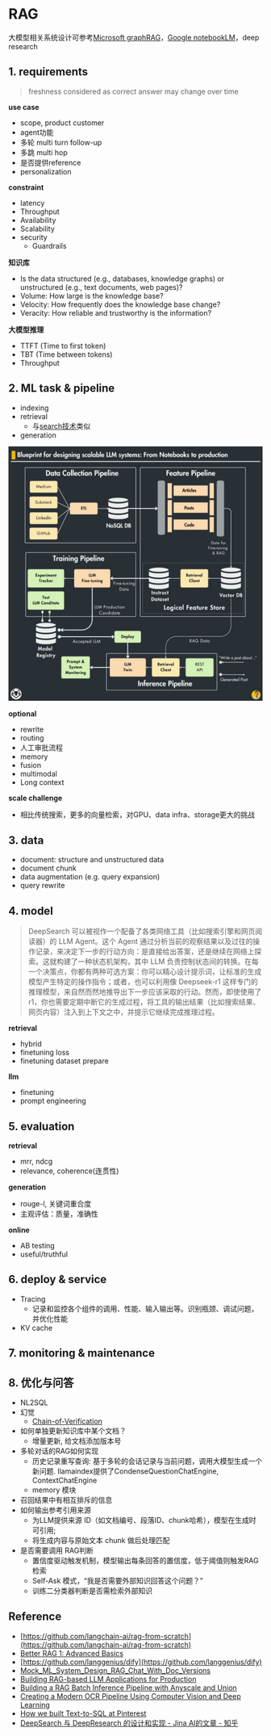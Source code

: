 # RAG

大模型相关系统设计可参考[Microsoft graphRAG](https://github.com/microsoft/graphrag)，[Google notebookLM](https://notebooklm.google/?location=unsupported)，deep research

## 1. requirements

> freshness considered as correct answer may change over time

**use case**

- scope, product customer
- agent功能
- 多轮 multi turn follow-up
- 多跳 multi hop
- 是否提供reference
- personalization

**constraint**

- latency
- Throughput
- Availability
- Scalability
- security
  - Guardrails

**知识库**

- Is the data structured (e.g., databases, knowledge graphs) or unstructured (e.g., text documents, web pages)?
- Volume: How large is the knowledge base?
- Velocity: How frequently does the knowledge base change?
- Veracity: How reliable and trustworthy is the information?

**大模型推理**

- TTFT (Time to first token)
- TBT (Time between tokens)
- Throughput

## 2. ML task & pipeline

- indexing
- retrieval
  - 与[search技术](./search_engine.md)类似
- generation

![](../../.github/assets/03ml-rag.jpeg)

**optional**

- rewrite
- routing
- 人工审批流程
- memory
- fusion
- multimodal
- Long context

**scale challenge**
- 相比传统搜索，更多的向量检索，对GPU、data infra、storage更大的挑战


## 3. data

- document: structure and unstructured data
- document chunk
- data augmentation (e.g. query expansion)
- query rewrite

## 4. model
> DeepSearch 可以被视作一个配备了各类网络工具（比如搜索引擎和网页阅读器）的 LLM Agent。这个 Agent 通过分析当前的观察结果以及过往的操作记录，来决定下一步的行动方向：是直接给出答案，还是继续在网络上探索。这就构建了一种状态机架构，其中 LLM 负责控制状态间的转换。在每一个决策点，你都有两种可选方案：你可以精心设计提示词，让标准的生成模型产生特定的操作指令；或者，也可以利用像 Deepseek-r1 这样专门的推理模型，来自然而然地推导出下一步应该采取的行动。然而，即使使用了 r1，你也需要定期中断它的生成过程，将工具的输出结果（比如搜索结果、网页内容）注入到上下文之中，并提示它继续完成推理过程。

**retrieval**

- hybrid
- finetuning loss
- finetuning dataset prepare

**llm**

- finetuning
- prompt engineering

## 5. evaluation

**retrieval**

- mrr, ndcg
- relevance, coherence(连贯性)

**generation**

- rouge-l, 关键词重合度
- 主观评估：质量，准确性

**online**

- AB testing
- useful/truthful

## 6. deploy & service

- Tracing
  - 记录和监控各个组件的调用、性能、输入输出等。识别瓶颈、调试问题，并优化性能
- KV cache

## 7. monitoring & maintenance

## 8. 优化与问答

- NL2SQL
- 幻觉
  - [Chain-of-Verification](https://arxiv.org/abs/2309.11495)
- 如何单独更新知识库中某个文档？
  - 增量更新, 给文档添加版本号
- 多轮对话的RAG如何实现
  - 历史记录重写查询: 基于多轮的会话记录与当前问题，调用大模型生成一个新问题. llamaindex提供了CondenseQuestionChatEngine, ContextChatEngine
  - memory 模块
- 召回结果中有相互排斥的信息
- 如何输出参考引用来源
  - 为LLM提供来源 ID（如文档编号、段落ID、chunk哈希），模型在生成时可引用;
  - 将生成内容与原始文本 chunk 做后处理匹配
- 是否需要调用 RAG判断
  - 置信度驱动触发机制，模型输出每条回答的置信度，低于阈值则触发RAG检索
  - Self-Ask 模式，“我是否需要外部知识回答这个问题？”
  - 训练二分类器判断是否需检索外部知识

## Reference

- [https://github.com/langchain-ai/rag-from-scratch](https://github.com/langchain-ai/rag-from-scratch)
- [Better RAG 1: Advanced Basics](https://huggingface.co/blog/hrishioa/retrieval-augmented-generation-1-basics)
- [https://github.com/langgenius/dify](https://github.com/langgenius/dify)
- [Mock_ML_System_Design_RAG_Chat_With_Doc_Versions](https://github.com/ML-SystemDesign/MLSystemDesign/tree/main/Design_Doc_Examples/Mock_ML_System_Design_RAG_Chat_With_Doc_Versions)
- [Building RAG-based LLM Applications for Production](https://www.anyscale.com/blog/a-comprehensive-guide-for-building-rag-based-llm-applications-part-1)
- [Building a RAG Batch Inference Pipeline with Anyscale and Union](https://www.anyscale.com/blog/anyscale-union-batch-inference-pipeline)
- [Creating a Modern OCR Pipeline Using Computer Vision and Deep Learning](https://dropbox.tech/machine-learning/creating-a-modern-ocr-pipeline-using-computer-vision-and-deep-learning)
- [How we built Text-to-SQL at Pinterest](https://medium.com/pinterest-engineering/how-we-built-text-to-sql-at-pinterest-30bad30dabff)
- [DeepSearch 与 DeepResearch 的设计和实现 - Jina AI的文章 - 知乎](https://zhuanlan.zhihu.com/p/26560000573)
